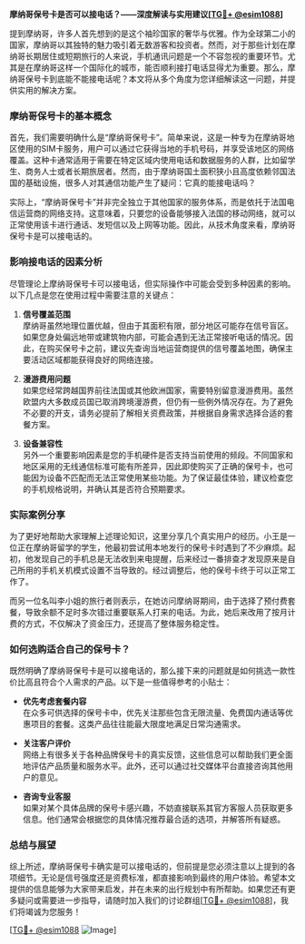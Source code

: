 **摩纳哥保号卡是否可以接电话？——深度解读与实用建议[[TG💪+ @esim1088](https://t.me/s/esim1088)]**

提到摩纳哥，许多人首先想到的是这个袖珍国家的奢华与优雅。作为全球第二小的国家，摩纳哥以其独特的魅力吸引着无数游客和投资者。然而，对于那些计划在摩纳哥长期居住或短期旅行的人来说，手机通讯问题是一个不容忽视的重要环节。尤其是在摩纳哥这样一个国际化的城市，能否顺利接打电话显得尤为重要。那么，摩纳哥保号卡到底能不能接电话呢？本文将从多个角度为您详细解读这一问题，并提供实用的解决方案。

### 摩纳哥保号卡的基本概念

首先，我们需要明确什么是“摩纳哥保号卡”。简单来说，这是一种专为在摩纳哥地区使用的SIM卡服务，用户可以通过它获得当地的手机号码，并享受该地区的网络覆盖。这种卡通常适用于需要在特定区域内使用电话和数据服务的人群，比如留学生、商务人士或者长期旅居者。然而，由于摩纳哥国土面积狭小且高度依赖邻国法国的基础设施，很多人对其通信功能产生了疑问：它真的能接电话吗？

实际上，“摩纳哥保号卡”并非完全独立于其他国家的服务体系，而是依托于法国电信运营商的网络支持。这意味着，只要您的设备能够接入法国的移动网络，就可以正常使用该卡进行通话、发短信以及上网等功能。因此，从技术角度来看，摩纳哥保号卡是可以接电话的。

### 影响接电话的因素分析

尽管理论上摩纳哥保号卡可以接电话，但实际操作中可能会受到多种因素的影响。以下几点是您在使用过程中需要注意的关键点：

1. **信号覆盖范围**  
   摩纳哥虽然地理位置优越，但由于其面积有限，部分地区可能存在信号盲区。如果您身处偏远地带或建筑物内部，可能会遇到无法正常接听电话的情况。因此，在购买保号卡之前，建议先查询当地运营商提供的信号覆盖地图，确保主要活动区域都能获得良好的网络连接。

2. **漫游费用问题**  
   如果您经常跨越国界前往法国或其他欧洲国家，需要特别留意漫游费用。虽然欧盟内大多数成员国已取消跨境漫游费，但仍有一些例外情况存在。为了避免不必要的开支，请务必提前了解相关资费政策，并根据自身需求选择合适的套餐方案。

3. **设备兼容性**  
   另外一个重要影响因素是您的手机硬件是否支持当前使用的频段。不同国家和地区采用的无线通信标准可能有所差异，因此即使购买了正确的保号卡，也可能因为设备不匹配而无法正常使用某些功能。为了保证最佳体验，建议检查您的手机规格说明，并确认其是否符合预期要求。

### 实际案例分享

为了更好地帮助大家理解上述理论知识，这里分享几个真实用户的经历。小王是一位正在摩纳哥留学的学生，他最初尝试用本地发行的保号卡时遇到了不少麻烦。起初，他发现自己的手机总是无法收到来电提醒，后来经过一番排查才发现原来是自己所用的手机关机模式设置不当导致的。经过调整后，他的保号卡终于可以正常工作了。

而另一位名叫李小姐的旅行者则表示，在她访问摩纳哥期间，由于选择了预付费套餐，导致余额不足时多次错过重要联系人打来的电话。为此，她后来改用了按月计费的方式，不仅解决了资金压力，还提高了整体服务稳定性。

### 如何选购适合自己的保号卡？

既然明确了摩纳哥保号卡是可以接电话的，那么接下来的问题就是如何挑选一款性价比高且符合个人需求的产品。以下是一些值得参考的小贴士：

- **优先考虑套餐内容**  
  在众多可供选择的保号卡中，优先关注那些包含无限流量、免费国内通话等优惠项目的套餐。这类产品往往能最大限度地满足日常沟通需求。

- **关注客户评价**  
  网络上有很多关于各种品牌保号卡的真实反馈，这些信息可以帮助我们更全面地评估产品质量和服务水平。此外，还可以通过社交媒体平台直接咨询其他用户的意见。

- **咨询专业客服**  
  如果对某个具体品牌的保号卡感兴趣，不妨直接联系其官方客服人员获取更多信息。他们通常会根据您的具体情况推荐最合适的选项，并解答所有疑惑。

### 总结与展望

综上所述，摩纳哥保号卡确实是可以接电话的，但前提是您必须注意以上提到的各项细节。无论是信号强度还是资费标准，都直接影响到最终的用户体验。希望本文提供的信息能够为大家带来启发，并在未来的出行规划中有所帮助。如果您还有更多疑问或需要进一步指导，请随时加入我们的讨论群组[[TG💪+ @esim1088](https://t.me/s/esim1088)]，我们将竭诚为您服务！

[[TG💪+ @esim1088](https://t.me/s/esim1088) ![Image](https://i.postimg.cc/4NQfJmqS/Snipaste-2025-05-13-00-14-12.png)]